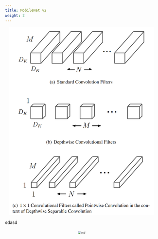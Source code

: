 ```yaml
---
title: MobileNet v2
weight: 2
---
```


<div align=center>
<img src="./figures/conv.png" alt="icon" style="zoom:60%;" />
</div>

sdasd

<div align=center>
<img src="./figures/favicon.png" alt="asd" style="zoom:60%;" />
</div>

